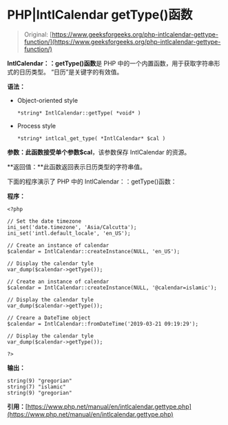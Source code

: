 # PHP|IntlCalendar getType()函数

> Original: [https://www.geeksforgeeks.org/php-intlcalendar-gettype-function/](https://www.geeksforgeeks.org/php-intlcalendar-gettype-function/)

**IntlCalendar：：getType()函数**是 PHP 中的一个内置函数，用于获取字符串形式的日历类型。 “日历”是关键字的有效值。

**语法：**

*   Object-oriented style

    ```
    *string* IntlCalendar::getType( *void* )
    ```

*   Process style

    ```
    *string* intlcal_get_type( *IntlCalendar* $cal )
    ```

**参数：**此函数接受单个参数**$cal**，该参数保存 IntlCalendar 的资源。

**返回值：**此函数返回表示日历类型的字符串值。

下面的程序演示了 PHP 中的 IntlCalendar：：getType()函数：

**程序：**

```
<?php

// Set the date timezone
ini_set('date.timezone', 'Asia/Calcutta');
ini_set('intl.default_locale', 'en_US');

// Create an instance of calendar
$calendar = IntlCalendar::createInstance(NULL, 'en_US');

// Display the calendar tyle
var_dump($calendar->getType());

// Create an instance of calendar
$calendar = IntlCalendar::createInstance(NULL, '@calendar=islamic');

// Display the calendar tyle
var_dump($calendar->getType());

// Creare a DateTime object
$calendar = IntlCalendar::fromDateTime('2019-03-21 09:19:29'); 

// Display the calendar tyle
var_dump($calendar->getType());

?>
```

**输出：**

```
string(9) "gregorian"
string(7) "islamic"
string(9) "gregorian"

```

**引用：**[https://www.php.net/manual/en/intlcalendar.gettype.php](https://www.php.net/manual/en/intlcalendar.gettype.php)